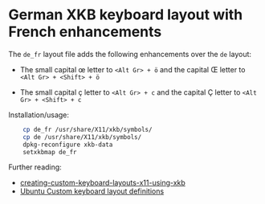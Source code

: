 # German XKB keyboard layout with French enhancements

The `de_fr` layout file adds the following enhancements over the `de` layout:

* The small capital œ letter to `<Alt Gr> + ö`
  and the capital Œ letter to `<Alt Gr> + <Shift> + ö`

* The small capital ç letter to `<Alt Gr> + c`
  and the capital Ç letter to `<Alt Gr> + <Shift> + c`

Installation/usage:

```bash
    cp de_fr /usr/share/X11/xkb/symbols/
    cp de /usr/share/X11/xkb/symbols/
    dpkg-reconfigure xkb-data
    setxkbmap de_fr
```

Further reading:
 * [creating-custom-keyboard-layouts-x11-using-xkb](https://www.linux.com/news/creating-custom-keyboard-layouts-x11-using-xkb/)
 * [Ubuntu Custom keyboard layout definitions](https://help.ubuntu.com/community/Custom%20keyboard%20layout%20definitions)
